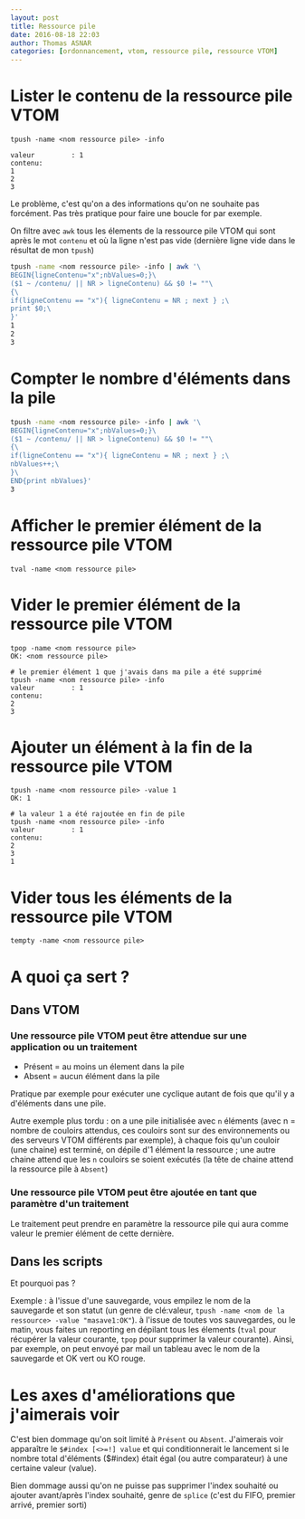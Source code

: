 ```yaml
---
layout: post
title: Ressource pile
date: 2016-08-18 22:03
author: Thomas ASNAR
categories: [ordonnancement, vtom, ressource pile, ressource VTOM]
---
```

# Lister le contenu de la ressource pile VTOM

`tpush -name <nom ressource pile> -info`

```
valeur         : 1
contenu:
1
2
3
```

Le problème, c'est qu'on a des informations qu'on ne souhaite pas forcément. Pas très pratique pour faire une boucle for par exemple.

On filtre avec `awk` tous les élements de la ressource pile VTOM qui sont après le mot `contenu` et où la ligne n'est pas vide (dernière ligne vide dans le résultat de mon `tpush`)

```bash
tpush -name <nom ressource pile> -info | awk '\
BEGIN{ligneContenu="x";nbValues=0;}\
($1 ~ /contenu/ || NR > ligneContenu) && $0 != ""\
{\
if(ligneContenu == "x"){ ligneContenu = NR ; next } ;\
print $0;\
}'
1
2
3
```

# Compter le nombre d'éléments dans la pile

```bash
tpush -name <nom ressource pile> -info | awk '\
BEGIN{ligneContenu="x";nbValues=0;}\
($1 ~ /contenu/ || NR > ligneContenu) && $0 != ""\
{\
if(ligneContenu == "x"){ ligneContenu = NR ; next } ;\
nbValues++;\
}\
END{print nbValues}'
3
```

# Afficher le premier élément de la ressource pile VTOM

`tval -name <nom ressource pile>`

# Vider le premier élément de la ressource pile VTOM

```
tpop -name <nom ressource pile>
OK: <nom ressource pile>

# le premier élément 1 que j'avais dans ma pile a été supprimé
tpush -name <nom ressource pile> -info
valeur         : 1
contenu:
2
3
```

# Ajouter un élément à la fin de la ressource pile VTOM

```
tpush -name <nom ressource pile> -value 1
OK: 1

# la valeur 1 a été rajoutée en fin de pile
tpush -name <nom ressource pile> -info
valeur         : 1
contenu:
2
3
1
```

# Vider tous les éléments de la ressource pile VTOM

`tempty -name <nom ressource pile>`

# A quoi ça sert ?

## Dans VTOM

### Une ressource pile VTOM peut être attendue sur une application ou un traitement

* Présent = au moins un élement dans la pile
* Absent = aucun élément dans la pile

Pratique par exemple pour exécuter une cyclique autant de fois que qu'il y a d'éléments dans une pile.

Autre exemple plus tordu : on a une pile initialisée avec `n` éléments (avec n = nombre de couloirs attendus, ces couloirs sont sur des environnements ou des serveurs VTOM différents par exemple), à chaque fois qu'un couloir (une chaine) est terminé, on dépile d'1 élément la ressource ; une autre chaine attend que les `n` couloirs se soient exécutés (la tête de chaine attend la ressource pile à `Absent`)

### Une ressource pile VTOM peut être ajoutée en tant que paramètre d'un traitement

Le traitement peut prendre en paramètre la ressource pile qui aura comme valeur le premier élément de cette dernière.

## Dans les scripts

Et pourquoi pas ?

Exemple : à l'issue d'une sauvegarde, vous empilez le nom de la sauvegarde et son statut (un genre de clé:valeur, `tpush -name <nom de la ressource> -value "masave1:OK"`). à l'issue de toutes vos sauvegardes, ou le matin, vous faites un reporting en dépilant tous les élements (`tval` pour récupérer la valeur courante, `tpop` pour supprimer la valeur courante). Ainsi, par exemple, on peut envoyé par mail un tableau avec le nom de la sauvegarde et OK vert ou KO rouge.

# Les axes d'améliorations que j'aimerais voir

C'est bien dommage qu'on soit limité à `Présent` ou `Absent`. J'aimerais voir apparaître le `$#index [<>=!] value` et qui conditionnerait le lancement si le nombre total d'éléments ($#index) était égal (ou autre comparateur) à une certaine valeur (value).

Bien dommage aussi qu'on ne puisse pas supprimer l'index souhaité ou ajouter avant/après l'index souhaité, genre de `splice` (c'est du FIFO, premier arrivé, premier sorti)
